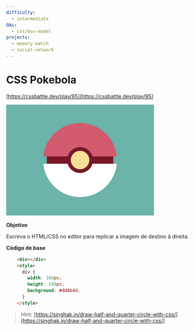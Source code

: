 ```yaml
---
difficulty:
  - intermediate
OAs:
  - css/box-model
projects:
  - memory-match
  - social-network
---
```


# CSS Pokebola

[https://cssbattle.dev/play/95](https://cssbattle.dev/play/95)

![Pokebola](css_pokeball.png)

__Objetivo__

Escreva o HTML/CSS no editor para replicar a imagem de destino à direita.

__Código de base__

```html
    <div></div>
    <style>
      div {
        width: 100px;
        height: 100px;
        background: #dd6b4d;
      }
    </style>
```

> *Hint:* [https://singhak.in/draw-half-and-quarter-circle-with-css/](https://singhak.in/draw-half-and-quarter-circle-with-css/)
